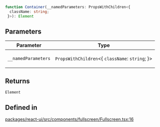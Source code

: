 ```ts
function Container(__namedParameters: PropsWithChildren<{
  className: string;
 }>): Element
```

## Parameters

<table>
<thead>
<tr>
<th>Parameter</th>
<th>Type</th>
</tr>
</thead>
<tbody>
<tr>
<td>

`__namedParameters`

</td>
<td>

`PropsWithChildren`\<\{ `className`: `string`; \}\>

</td>
</tr>
</tbody>
</table>

## Returns

`Element`

## Defined in

[packages/react-ui/src/components/fullscreen/Fullscreen.tsx:16](https://github.com/thesysdev/crayonai/blob/b70189f61d5ac903b473d12565e61a38c72453b2/frontend-sdk/packages/react-ui/src/components/fullscreen/Fullscreen.tsx#L16)
